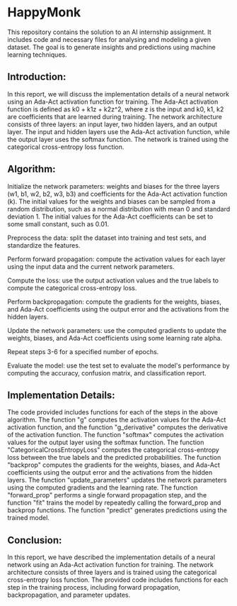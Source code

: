 # HappyMonk
This repository contains the solution to an AI internship assignment. It includes code and necessary files for analysing and modeling a given dataset. The goal is to generate insights and predictions using machine learning techniques.

## Introduction:

In this report, we will discuss the implementation details of a neural network using an Ada-Act activation function for training. The Ada-Act activation function is defined as k0 + k1z + k2z^2, where z is the input and k0, k1, k2 are coefficients that are learned during training. The network architecture consists of three layers: an input layer, two hidden layers, and an output layer. The input and hidden layers use the Ada-Act activation function, while the output layer uses the softmax function. The network is trained using the categorical cross-entropy loss function.

## Algorithm:

Initialize the network parameters: weights and biases for the three layers (w1, b1, w2, b2, w3, b3) and coefficients for the Ada-Act activation function (k). The initial values for the weights and biases can be sampled from a random distribution, such as a normal distribution with mean 0 and standard deviation 1. The initial values for the Ada-Act coefficients can be set to some small constant, such as 0.01.

Preprocess the data: split the dataset into training and test sets, and standardize the features.

Perform forward propagation: compute the activation values for each layer using the input data and the current network parameters.

Compute the loss: use the output activation values and the true labels to compute the categorical cross-entropy loss.

Perform backpropagation: compute the gradients for the weights, biases, and Ada-Act coefficients using the output error and the activations from the hidden layers.

Update the network parameters: use the computed gradients to update the weights, biases, and Ada-Act coefficients using some learning rate alpha.

Repeat steps 3-6 for a specified number of epochs.

Evaluate the model: use the test set to evaluate the model's performance by computing the accuracy, confusion matrix, and classification report.

## Implementation Details:

The code provided includes functions for each of the steps in the above algorithm. The function "g" computes the activation values for the Ada-Act activation function, and the function "g_derivative" computes the derivative of the activation function. The function "softmax" computes the activation values for the output layer using the softmax function. The function "CategoricalCrossEntropyLoss" computes the categorical cross-entropy loss between the true labels and the predicted probabilities. The function "backprop" computes the gradients for the weights, biases, and Ada-Act coefficients using the output error and the activations from the hidden layers. The function "update_parameters" updates the network parameters using the computed gradients and the learning rate. The function "forward_prop" performs a single forward propagation step, and the function "fit" trains the model by repeatedly calling the forward_prop and backprop functions. The function "predict" generates predictions using the trained model.

## Conclusion:

In this report, we have described the implementation details of a neural network using an Ada-Act activation function for training. The network architecture consists of three layers and is trained using the categorical cross-entropy loss function. The provided code includes functions for each step in the training process, including forward propagation, backpropagation, and parameter updates.
